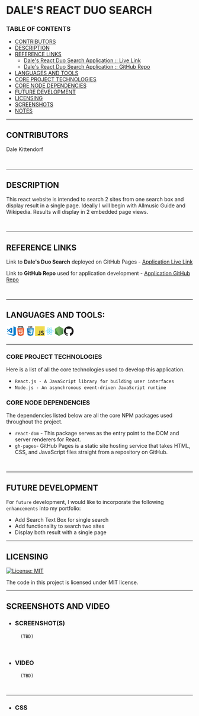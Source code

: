 # DALE'S REACT DUO SEARCH

### TABLE OF CONTENTS

- [CONTRIBUTORS](#CONTRIBUTORS)
- [DESCRIPTION](#DESCRIPTION)
- [REFERENCE LINKS](#REFERENCE-LINKS)
  - [Dale's React Duo Search Application :: Live Link](https://drkittendorf.github.io/duo-search/)
  - [Dale's React Duo Search Application :: GitHub Repo](https://github.com/drkittendorf/duo-search.git)
- [LANGUAGES AND TOOLS](#LANGUAGES-AND-TOOLS)
- [CORE PROJECT TECHNOLOGIES](#CORE-PROJECT-TECHNOLOGIES)
- [CORE NODE DEPENDENCIES](#CORE-NODE-DEPENDENCIES)
- [FUTURE DEVELOPMENT](#FUTURE-DEVELOPMENT)
- [LICENSING](#LICENSING)
- [SCREENSHOTS](#SCREENSHOTS-AND-VIDEO)
- [NOTES](#CSS)

---
## CONTRIBUTORS
Dale Kittendorf

<br>

---

## DESCRIPTION

This react website is intended to search 2 sites from one search box and display result in a single page. Ideally I will begin with Allmusic Guide and Wikipedia. Results will display in 2 embedded page views.

<br>

---

## REFERENCE LINKS

Link to **Dale's Duo Search** deployed on GitHub Pages - [Application Live Link](https://drkittendorf.github.io/duo-search/)

Link to **GitHub Repo** used for application development - [Application GitHub Repo](https://github.com/drkittendorf/duo-search.git)

<br>

---

## LANGUAGES AND TOOLS:
<img align="left" alt="Visual Studio Code" width="26px" src="https://raw.githubusercontent.com/github/explore/80688e429a7d4ef2fca1e82350fe8e3517d3494d/topics/visual-studio-code/visual-studio-code.png" />
<img align="left" alt="HTML5" width="26px" src="https://raw.githubusercontent.com/github/explore/80688e429a7d4ef2fca1e82350fe8e3517d3494d/topics/html/html.png" />
<img align="left" alt="CSS3" width="26px" src="https://raw.githubusercontent.com/github/explore/80688e429a7d4ef2fca1e82350fe8e3517d3494d/topics/css/css.png" />
<img align="left" alt="JavaScript" width="26px" src="https://raw.githubusercontent.com/github/explore/80688e429a7d4ef2fca1e82350fe8e3517d3494d/topics/javascript/javascript.png" />
<img align="left" alt="React" width="26px" src="https://raw.githubusercontent.com/github/explore/80688e429a7d4ef2fca1e82350fe8e3517d3494d/topics/react/react.png" />
<img align="left" alt="Node.js" width="26px" src="https://raw.githubusercontent.com/github/explore/80688e429a7d4ef2fca1e82350fe8e3517d3494d/topics/nodejs/nodejs.png" />
<img align="left" alt="GitHub" width="26px" src="https://raw.githubusercontent.com/github/explore/78df643247d429f6cc873026c0622819ad797942/topics/github/github.png" />

<br>
<br>

---

### CORE PROJECT TECHNOLOGIES

Here is a list of all the core technologies used to develop this application.

- `React.js - A JavaScript library for building user interfaces`
- `Node.js - An asynchronous event-driven JavaScript runtime`

### CORE NODE DEPENDENCIES

The dependencies listed below are all the core NPM packages used throughout the project.

- `react-dom` - This package serves as the entry point to the DOM and server renderers for React.
- `gh-pages`- GitHub Pages is a static site hosting service that takes HTML, CSS, and JavaScript files straight from a repository on GitHub.

<br>

---

## FUTURE DEVELOPMENT

For `future` development, I would like to incorporate the following `enhancements` into my portfolio:

- Add Search Text Box for single search
- Add functionality to search two sites
- Display both result with a single page

---


## LICENSING
[![License: MIT](https://img.shields.io/badge/License-MIT-yellow.svg)](https://opensource.org/licenses/MIT)  

The code in this project is licensed under MIT license.

---

## SCREENSHOTS AND VIDEO

- ### SCREENSHOT(S)  
        (TBD)

<br>

- ### VIDEO
        (TBD)
<br>

---

- ### CSS

